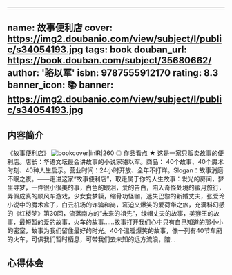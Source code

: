
---
name: 故事便利店
cover: https://img2.doubanio.com/view/subject/l/public/s34054193.jpg
tags: book
douban_url: https://book.douban.com/subject/35680662/
author: '骆以军'
isbn: 9787555912170
rating:  8.3 
banner_icon: 📚
banner: https://img2.doubanio.com/view/subject/l/public/s34054193.jpg
---


## 内容简介
《故事便利店》
![bookcover|inlR|260](https://img2.doubanio.com/view/subject/l/public/s34054193.jpg)
◎ 作品看点
★	这是一家只贩卖故事的便利店。店长：华语文坛最会讲故事的小说家骆以军。商品： 40个故事、40个魔术时刻、40种人生启示。营业时间：24小时开放、全年不打烊。Slogan：故事消磨不眠之夜。——走进这家“故事便利店”，取走属于你的人生故事：发光的房间，梦里寻梦，一件很小很美的事，白色的眼泪，爱的告白，陷入奇怪处境的蜜月旅行，弄假成真的顺风车游戏，少女食梦貘，缩骨功怪咖，迷失巴黎的新婚丈夫，张爱玲小说中的魔术盒子，白云机场的诈骗和尚，窘迫又爆笑的爱荷华之旅，充满科幻感的《红楼梦》第30回，流落南方的“未来的祖先”，绿帽丈夫的故事，美猴王的故事，最短暂的爱的故事，火车的故事……故事打开我们心中只有自己知道的那小小的密室，故事为我们留住最好的时光。40个温暖爆笑的故事，像一列有40节车厢的火车，可供我们暂时栖息，可带我们去未知的远方流浪，陪...



## 心得体会
